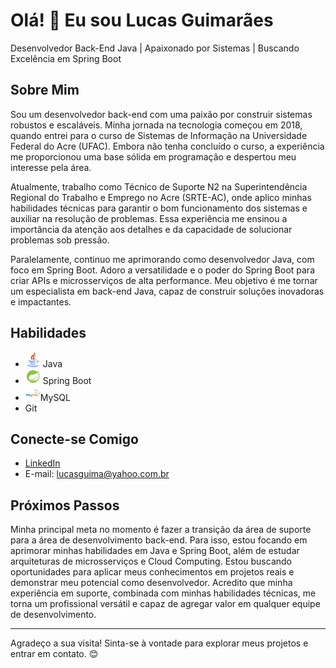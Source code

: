 # Olá! 👋 Eu sou Lucas Guimarães

Desenvolvedor Back-End Java | Apaixonado por Sistemas | Buscando Excelência em Spring Boot

## Sobre Mim

Sou um desenvolvedor back-end com uma paixão por construir sistemas robustos e escaláveis. Minha jornada na tecnologia começou em 2018, quando entrei para o curso de Sistemas de Informação na Universidade Federal do Acre (UFAC). Embora não tenha concluído o curso, a experiência me proporcionou uma base sólida em programação e despertou meu interesse pela área.

Atualmente, trabalho como Técnico de Suporte N2 na Superintendência Regional do Trabalho e Emprego no Acre (SRTE-AC), onde aplico minhas habilidades técnicas para garantir o bom funcionamento dos sistemas e auxiliar na resolução de problemas. Essa experiência me ensinou a importância da atenção aos detalhes e da capacidade de solucionar problemas sob pressão.

Paralelamente, continuo me aprimorando como desenvolvedor Java, com foco em Spring Boot. Adoro a versatilidade e o poder do Spring Boot para criar APIs e microsserviços de alta performance. Meu objetivo é me tornar um especialista em back-end Java, capaz de construir soluções inovadoras e impactantes.

## Habilidades

*   <img src="assets/java.png" width="24" height="24"> Java
*   <img src="assets/spring.png" width="24" height="24"> Spring Boot
*   <img src="assets/mysql.png" width="24" height="24">MySQL
*   Git


## Conecte-se Comigo

*   [LinkedIn](https://www.linkedin.com/in/lucas-santos-guimar%C3%A3es-3a086b2a4/)
*   E-mail: lucasguima@yahoo.com.br

## Próximos Passos

Minha principal meta no momento é fazer a transição da área de suporte para a área de desenvolvimento back-end. Para isso, estou focando em aprimorar minhas habilidades em Java e Spring Boot, além de estudar arquiteturas de microsserviços e Cloud Computing. Estou buscando oportunidades para aplicar meus conhecimentos em projetos reais e demonstrar meu potencial como desenvolvedor. Acredito que minha experiência em suporte, combinada com minhas habilidades técnicas, me torna um profissional versátil e capaz de agregar valor em qualquer equipe de desenvolvimento.

---

Agradeço a sua visita! Sinta-se à vontade para explorar meus projetos e entrar em contato. 😊
